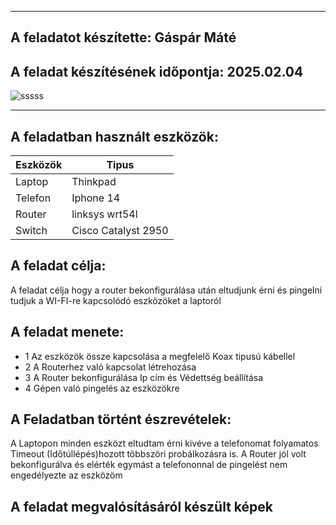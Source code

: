 ----
## A feladatot készítette: Gáspár Máté

## A feladat készítésének időpontja: 2025.02.04
![sssss](https://github.com/user-attachments/assets/91cecf9f-a857-4479-93c1-3a1976d7f02e)

---
## A feladatban használt eszközök:
| Eszközök            | Tipus  |
|---------------------|------- |
| Laptop  | Thinkpad           |
| Telefon | Iphone 14          |
| Router  | linksys wrt54l     |
| Switch  | Cisco Catalyst 2950| 

## A feladat célja:
A feladat célja hogy a router bekonfigurálása után  eltudjunk érni és pingelni tudjuk a WI-FI-re kapcsolódó eszközöket a laptoról

## A feladat menete:
- 1 Az eszközök össze kapcsolása a megfelelő Koax tipusú kábellel
- 2 A Routerhez való kapcsolat létrehozása
- 3 A Router bekonfigurálása Ip cím és Védettség beállítása
- 4 Gépen való pingelés az eszközökre

## A Feladatban történt észrevételek: 
A Laptopon minden eszközt eltudtam érni kivéve a telefonomat folyamatos Timeout (Időtúllépés)hozott többszöri probálkozásra is.
A Router jól volt bekonfigurálva és elérték egymást a telefononnal de pingelést nem engedélyezte az eszközöm

## A feladat megvalósításáról készült képek 


